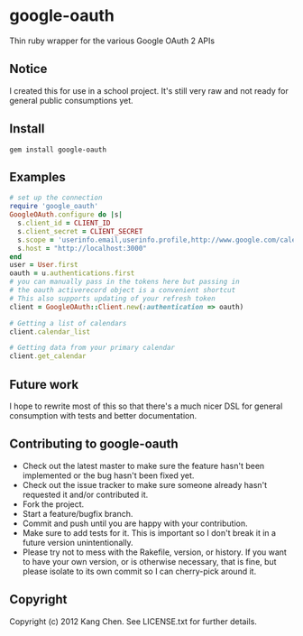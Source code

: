 # google-oauth

Thin ruby wrapper for the various Google OAuth 2 APIs

## Notice
I created this for use in a school project. It's still very raw and not ready for general public consumptions yet.

## Install
```
gem install google-oauth 
```

## Examples
```ruby
# set up the connection
require 'google_oauth'
GoogleOAuth.configure do |s|
  s.client_id = CLIENT_ID
  s.client_secret = CLIENT_SECRET
  s.scope = 'userinfo.email,userinfo.profile,http://www.google.com/calendar/feeds/,http://www.google.com/m8/feeds/'
  s.host = "http://localhost:3000"
end
user = User.first
oauth = u.authentications.first
# you can manually pass in the tokens here but passing in
# the oauth activerecord object is a convenient shortcut
# This also supports updating of your refresh token
client = GoogleOAuth::Client.new(:authentication => oauth)

# Getting a list of calendars
client.calendar_list

# Getting data from your primary calendar
client.get_calendar
```

## Future work
I hope to rewrite most of this so that there's a much nicer DSL for general consumption with tests and better documentation.

## Contributing to google-oauth

* Check out the latest master to make sure the feature hasn't been implemented or the bug hasn't been fixed yet.
* Check out the issue tracker to make sure someone already hasn't requested it and/or contributed it.
* Fork the project.
* Start a feature/bugfix branch.
* Commit and push until you are happy with your contribution.
* Make sure to add tests for it. This is important so I don't break it in a future version unintentionally.
* Please try not to mess with the Rakefile, version, or history. If you want to have your own version, or is otherwise necessary, that is fine, but please isolate to its own commit so I can cherry-pick around it.

## Copyright

Copyright (c) 2012 Kang Chen. See LICENSE.txt for
further details.
